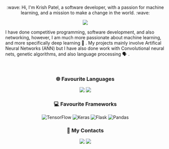 <p align="center"> :wave: Hi, I'm Krish Patel, a software developer, with a passion for machine learning, and a mission to make a change in the world. :wave: </p>


<p align="center"> <img src="https://www.techfunnel.com/wp-content/uploads/2020/12/machine-learning-vs-deep-learning.png"> </p>


I have done competitive programming, software development, and also networking, however, I am much more passionate about machine learning, and more specifically deep learning :brain: . My projects mainly involve Artifical Neural Networks (ANN) but I have also done work with Convolutional neural nets, genetic algorithms, and also language processing 🗣️ .

</br>

<h3 align="center"> 🌐 Favourite Languages </h3>
<p align="center">
<img src = "https://img.shields.io/badge/Python-3776AB?style=for-the-badge&logo=python&logoColor=white"> <img src = "https://img.shields.io/badge/C++-ED8B00?style=for-the-badge&logo=c%2B%2B&logoColor=61DAFB">
</p>

<h3 align="center"> 💻 Favourite Frameworks </h3>
<p align="center"> 
<img alt="TensorFlow" src="https://img.shields.io/badge/TensorFlow-%23FF6F00.svg?&style=for-the-badge&logo=TensorFlow&logoColor=white" /> <img alt="Keras" src="https://img.shields.io/badge/Keras-%23D00000.svg?&style=for-the-badge&logo=Keras&logoColor=white"/> <img alt="Flask" src="https://img.shields.io/badge/flask-%23000.svg?&style=for-the-badge&logo=flask&logoColor=white"/> <img alt="Pandas" src="https://img.shields.io/badge/pandas-%23150458.svg?&style=for-the-badge&logo=pandas&logoColor=white" /> 
</p>

<h3 align="center">  🔄 My Contacts </h3>
<p align="center">
<a href="https://www.linkedin.com/in/krish-patel-ab48081b9/" alt="LinkedIn"><img src="https://img.shields.io/badge/LinkedIn-0077B5?style=for-the-badge&logo=linkedin&logoColor=white"></a> <a href="mailto:krishpatel338@gmail.com" alt="Email"><img src="https://img.shields.io/badge/Gmail-D14836?style=for-the-badge&logo=gmail&logoColor=white">
</p>
